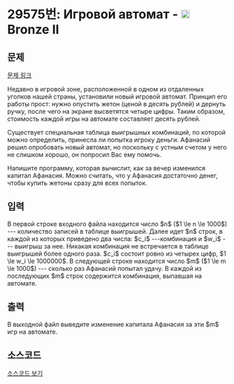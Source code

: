 # 29575번: Игровой автомат - <img src="https://static.solved.ac/tier_small/4.svg" style="height:20px" /> Bronze II

<!-- performance -->

<!-- 문제 제출 후 깃허브에 푸시를 했을 때 제출한 코드의 성능이 입력될 공간입니다.-->

<!-- end -->

## 문제

[문제 링크](https://boj.kr/29575)


<p>Недавно в игровой зоне, расположенной в одном из отдаленных уголков нашей страны, установили новый игровой автомат. Принцип его работы прост: нужно опустить жетон (ценой в десять рублей) и дернуть ручку, после чего на экране высветятся четыре цифры. Таким образом, стоимость каждой игры на автомате составляет десять рублей.</p>

<p>Существует специальная таблица выигрышных комбинаций, по которой можно определить, принесла ли попытка игроку деньги. Афанасий решил опробовать новый автомат, но поскольку с устным счетом у него не слишком хорошо, он попросил Вас ему помочь.</p>

<p>Напишите программу, которая вычислит, как за вечер изменился капитал Афанасия.  Можно считать, что у Афанасия достаточно денег, чтобы купить жетоны сразу для всех попыток.</p>



## 입력


<p>В первой строке входного файла находится число $n$ ($1 \le n \le 1000$) --- количество записей в таблице выигрышей. Далее идет $n$ строк, в каждой из которых приведено два числа: $c_i$ ---комбинация и $w_i$ --- выигрыш за нее. Никакая комбинация не встречается в таблице выигрышей более одного раза. $c_i$ состоит ровно из четырех цифр, $1 \le w_i \le 1000000$. В следующей строке находится число $m$ ($1 \le m \le 1000$) --- сколько раз Афанасий попытал удачу. В каждой из последующих $m$ строк содержится комбинация, выпавшая на автомате.</p>



## 출력


<p>В выходной файл выведите изменение капитала Афанасия за эти $m$ игр на автомате.</p>



## 소스코드

[소스코드 보기](Игровой%20автомат.py)